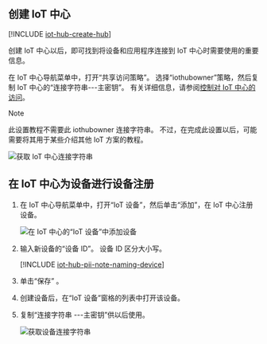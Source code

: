 ## <a name="create-an-iot-hub"></a>创建 IoT 中心

[!INCLUDE [iot-hub-create-hub](iot-hub-create-hub.md)]

创建 IoT 中心以后，即可找到将设备和应用程序连接到 IoT 中心时需要使用的重要信息。 

在 IoT 中心导航菜单中，打开“共享访问策略”。
选择“iothubowner”策略，然后复制 IoT 中心的“连接字符串---主密钥”。 有关详细信息，请参阅[控制对 IoT 中心的访问](../articles/iot-hub/iot-hub-devguide-security.md)。

   > [!NOTE] 
   > 此设置教程不需要此 iothubowner 连接字符串。 不过，在完成此设置以后，可能需要将其用于某些介绍其他 IoT 方案的教程。

   ![获取 IoT 中心连接字符串](./media/iot-hub-get-started-create-hub-and-device/create-iot-hub5.png)

## <a name="register-a-device-in-the-iot-hub-for-your-device"></a>在 IoT 中心为设备进行设备注册

1. 在 IoT 中心导航菜单中，打开“IoT 设备”，然后单击“添加”，在 IoT 中心注册设备。

   ![在 IoT 中心的“IoT 设备”中添加设备](./media/iot-hub-get-started-create-hub-and-device/create-identity-portal.png)

2. 输入新设备的“设备 ID”。 设备 ID 区分大小写。

   [!INCLUDE [iot-hub-pii-note-naming-device](iot-hub-pii-note-naming-device.md)]

4. 单击“保存” 。
5. 创建设备后，在“IoT 设备”窗格的列表中打开该设备。
6. 复制“连接字符串 ---主密钥”供以后使用。

   ![获取设备连接字符串](./media/iot-hub-get-started-create-hub-and-device/device-connection-string.png)
